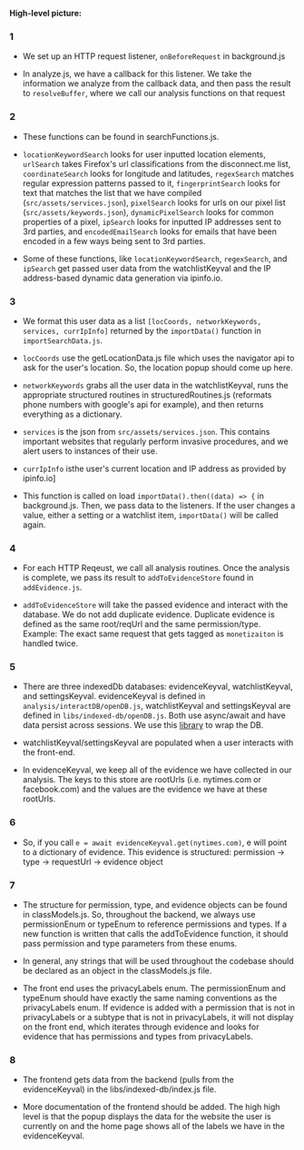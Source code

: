 **High-level picture:**

### 1
  - We set up an HTTP request listener, `onBeforeRequest` in background.js
  
  - In analyze.js, we have a callback for this listener. We take the information we analyze from the callback data, and then pass the result to `resolveBuffer`, where we call our analysis functions on that request

### 2
- These functions can be found in searchFunctions.js.

- `locationKeywordSearch` looks for user inputted location elements, `urlSearch` takes Firefox's url classifications from the disconnect.me list, `coordinateSearch` looks for longitude and latitudes, `regexSearch` matches regular expression patterns passed to it, `fingerprintSearch` looks for text that matches the list that we have compiled (`src/assets/services.json`), `pixelSearch` looks for urls on our pixel list (`src/assets/keywords.json`), `dynamicPixelSearch` looks for common properties of a pixel, `ipSearch` looks for inputted IP addresses sent to 3rd parties, and `encodedEmailSearch` looks for emails that have been encoded in a few ways being sent to 3rd parties.

- Some of these functions, like `locationKeywordSearch`, `regexSearch`, and `ipSearch` get passed user data from the watchlistKeyval and the IP address-based dynamic data generation via ipinfo.io.

### 3

- We format this user data as a list `[locCoords, networkKeywords, services, currIpInfo]` returned by the `importData()` function in `importSearchData.js`. 

- `locCoords` use the getLocationData.js file which uses the navigator api to ask for the user's location. So, the location popup should come up here.

- `networkKeywords` grabs all the user data in the watchlistKeyval, runs the appropriate structured routines in structuredRoutines.js (reformats phone numbers with google's api for example), and then returns everything as a dictionary.

- `services` is the json from `src/assets/services.json`. This contains important websites that regularly perform invasive procedures, and we alert users to instances of their use.

- `currIpInfo` isthe user's current location and IP address as provided by ipinfo.io]

- This function is called on load `importData().then((data) => {` in background.js. Then, we pass data to the listeners. If the user changes a value, either a setting or a watchlist item, `importData()` will be called again.

### 4

- For each HTTP Reqeust, we call all analysis routines. Once the analysis is complete, we pass its result to `addToEvidenceStore` found in `addEvidence.js`.

- `addToEvidenceStore` will take the passed evidence and interact with the database. We do not add duplicate evidence. Duplicate evidence is defined as the same root/reqUrl and the same permission/type. Example: The exact same request that gets tagged as `monetizaiton` is handled twice.

### 5

- There are three indexedDb databases: evidenceKeyval, watchlistKeyval, and settingsKeyval. evidenceKeyval is defined in `analysis/interactDB/openDB.js`, watchlistKeyval and settingsKeyval are defined in `libs/indexed-db/openDB.js`. Both use async/await and have data persist across sessions. We use this [library](https://github.com/jakearchibald/idb) to wrap the DB.

- watchlistKeyval/settingsKeyval are populated when a user interacts with the front-end. 

- In evidenceKeyval, we keep all of the evidence we have collected in our analysis. The keys to this store are rootUrls (i.e. nytimes.com or facebook.com) and the values are the evidence we have at these rootUrls.

### 6

- So, if you call `e = await evidenceKeyval.get(nytimes.com)`, e will point to a dictionary of evidence. This evidence is structured: permission -> type -> requestUrl -> evidence object


### 7
- The structure for permission, type, and evidence objects can be found in classModels.js. So, throughout the backend, we always use permissionEnum or typeEnum to reference permissions and types. If a new function is written that calls the addToEvidence function, it should pass permission and type parameters from these enums. 

- In general, any strings that will be used throughout the codebase should be declared as an object in the classModels.js file.

- The front end uses the privacyLabels enum. The permissionEnum and typeEnum should have exactly the same naming conventions as the privacyLabels enum. If evidence is added with a permission that is not in privacyLabels or a subtype that is not in privacyLabels, it will not display on the front end, which iterates through evidence and looks for evidence that has permissions and types from privacyLabels.

### 8

- The frontend gets data from the backend (pulls from the evidenceKeyval) in the libs/indexed-db/index.js file. 

- More documentation of the frontend should be added. The high high level is that the popup displays the data for the website the user is currently on and the home page shows all of the labels we have in the evidenceKeyval.

